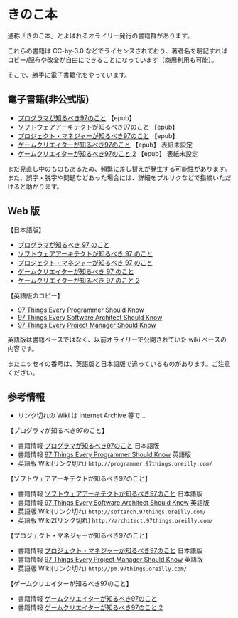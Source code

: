 # きのこ本

通称「きのこ本」とよばれるオライリー発行の書籍群があります。

これらの書籍は CC-by-3.0 などでライセンスされており、著者名を明記すればコピー/配布や改変が自由にできることになっています（商用利用も可能）。

そこで、勝手に電子書籍化をやっています。

## 電子書籍(非公式版)

* [プログラマが知るべき97のこと](https://github.com/yoshi389111/kinokobooks/blob/master/epub/prog97.epub?raw=true) 【epub】
* [ソフトウェアアーキテクトが知るべき97のこと](https://github.com/yoshi389111/kinokobooks/blob/master/epub/soft97.epub?raw=true) 【epub】
* [プロジェクト・マネジャーが知るべき97のこと](https://github.com/yoshi389111/kinokobooks/blob/master/epub/mngr97.epub?raw=true) 【epub】
* [ゲームクリエイターが知るべき97のこと](https://github.com/yoshi389111/kinokobooks/blob/master/epub/game197.epub?raw=true) 【epub】 表紙未設定
* [ゲームクリエイターが知るべき97のこと 2](https://github.com/yoshi389111/kinokobooks/blob/master/epub/game297.epub?raw=true) 【epub】 表紙未設定

まだ見直し中のものもあるため、頻繁に差し替えが発生する可能性があります。また、誤字・脱字や問題などあった場合には、詳細をプルリクなどで指摘いただけると助かります。

## Web 版

【日本語版】

* [プログラマが知るべき 97 のこと](https://yoshi389111.github.io/kinokobooks/prog_ja/)
* [ソフトウェアアーキテクトが知るべき 97 のこと](https://yoshi389111.github.io/kinokobooks/soft_ja/)
* [プロジェクト・マネジャーが知るべき 97 のこと](https://yoshi389111.github.io/kinokobooks/mngr_ja/)
* [ゲームクリエイターが知るべき 97 のこと](https://yoshi389111.github.io/kinokobooks/game1/)
* [ゲームクリエイターが知るべき 97 のこと 2](https://yoshi389111.github.io/kinokobooks/game2/)

【英語版のコピー】

* [97 Things Every Programmer Should Know](https://yoshi389111.github.io/kinokobooks/prog_en/)
* [97 Things Every Software Architect Should Know](https://yoshi389111.github.io/kinokobooks/soft_en/)
* [97 Things Every Project Manager Should Know](https://yoshi389111.github.io/kinokobooks/mngr_en/)

英語版は書籍ベースではなく、以前オライリーで公開されていた wiki ベースの内容です。

またエッセイの番号は、英語版と日本語版で違っているものがあります。ご注意ください。

## 参考情報

* リンク切れの Wiki は Internet Archive 等で…

【プログラマが知るべき97のこと】

* 書籍情報 [プログラマが知るべき97のこと](https://www.oreilly.co.jp/books/9784873114798/) 日本語版
* 書籍情報 [97 Things Every Programmer Should Know](http://oreilly.com/catalog/9780596809492/) 英語版
* 英語版 Wiki(リンク切れ) `http://programmer.97things.oreilly.com/`

【ソフトウェアアーキテクトが知るべき97のこと】

* 書籍情報 [ソフトウェアアーキテクトが知るべき97のこと](https://www.oreilly.co.jp/books/9784873114293/) 日本語版
* 書籍情報 [97 Things Every Software Architect Should Know](http://oreilly.com/catalog/9780596522704/) 英語版
* 英語版 Wiki(リンク切れ) `http://softarch.97things.oreilly.com/`
* 英語版 Wiki2(リンク切れ) `http://architect.97things.oreilly.com/`

【プロジェクト・マネジャーが知るべき97のこと】

* 書籍情報 [プロジェクト・マネジャーが知るべき97のこと](https://www.oreilly.co.jp/books/9784873115108/) 日本語版
* 書籍情報 [97 Things Every Project Manager Should Know](http://oreilly.com/catalog/9780596804152/) 英語版
* 英語版 Wiki(リンク切れ) `http://pm.97things.oreilly.com/`

【ゲームクリエイターが知るべき97のこと】

* 書籍情報 [ゲームクリエイターが知るべき97のこと](https://www.oreilly.co.jp/books/9784873115702/)
* 書籍情報 [ゲームクリエイターが知るべき97のこと 2](https://www.oreilly.co.jp/books/9784873116228/)
